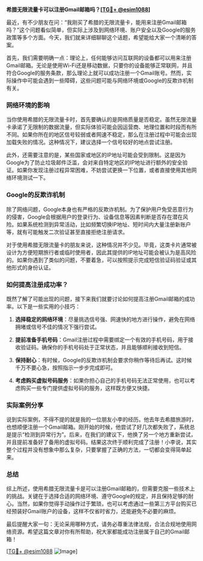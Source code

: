 **希腊无限流量卡可以注册Gmail邮箱吗？[[TG💪+ @esim1088](https://t.me/s/esim1088)]**

最近，有不少朋友在问：“我刚买了希腊的无限流量卡，能用来注册Gmail邮箱吗？”这个问题看似简单，但实际上涉及到网络环境、账户安全以及Google的服务政策等多个方面。今天，我们就来详细聊聊这个话题，希望能给大家一个清晰的答案。

首先，我们需要明确一点：理论上，任何能够访问互联网的设备都可以用来注册Gmail邮箱。无论是使用Wi-Fi还是移动数据，只要你的设备能够正常联网，并且符合Google的服务条款，那么理论上就可以成功注册一个Gmail账号。然而，实际操作中可能会遇到一些障碍，这些问题可能与网络环境或Google的反欺诈机制有关。

### 网络环境的影响

当你使用希腊的无限流量卡时，首先要确认的是网络质量是否稳定。虽然无限流量卡承诺了无限制的数据流量，但实际体验可能会因运营商、地理位置和时段而有所不同。如果你所在的地区信号较弱或者网速不稳定，那么在注册过程中可能会出现加载失败的情况。这种情况下，建议选择一个信号较好的地点尝试注册。

此外，还需要注意的是，某些国家或地区的IP地址可能会受到限制。这是因为Google为了防止垃圾邮件泛滥，会对来自特定地区的IP地址进行额外的安全验证。如果你发现注册过程异常困难，不妨尝试更换一下位置，或者直接使用其他网络环境测试一下。

### Google的反欺诈机制

除了网络问题，Google本身也有严格的反欺诈机制。为了保护用户免受恶意行为的侵害，Google会根据用户的登录行为、设备信息等因素判断是否存在潜在风险。如果系统检测到异常活动，比如频繁切换IP地址、短时间内大量注册新账户等，就有可能触发二次验证甚至直接拒绝注册请求。

对于使用希腊无限流量卡的朋友来说，这种情况并不少见。毕竟，这类卡片通常被设计为方便短期旅行者或临时使用者，因此其提供的IP地址可能会被认为是高风险的。如果你遇到了类似的问题，不要着急，可以按照提示完成短信验证码验证或其他形式的身份认证。

### 如何提高注册成功率？

既然了解了可能出现的问题，接下来我们就要讨论如何提高注册Gmail邮箱的成功率。以下是一些实用的小技巧：

1. **选择稳定的网络环境**：尽量挑选信号强、网速快的地方进行操作，避免在网络拥堵或信号不佳的情况下强行尝试。
   
2. **提前准备手机号码**：Gmail注册过程中需要绑定一个有效的手机号码，用于接收验证码。确保你的手机号码处于正常状态，并且能够顺利接收到短信。

3. **保持耐心**：有时候，Google的反欺诈机制会要求你稍作等待后再试。这时候千万不要心急，按照指示一步步完成即可。

4. **考虑购买虚拟号码服务**：如果你担心自己的手机号码无法正常使用，也可以考虑购买一些专门提供虚拟号码的服务，这样既方便又快捷。

### 实际案例分享

说到实际案例，不得不提的就是我的一位朋友小李的经历。他去年去希腊旅游时，也想顺便注册一个Gmail邮箱。刚开始的时候，他尝试了好几次都失败了，系统总是提示“检测到异常行为”。后来，在我们的建议下，他换了另一个地方重新尝试，并且提前准备好了备用的虚拟号码。结果这次终于顺利完成了注册！小李说，其实整个过程并没有想象中那么复杂，只要掌握了正确的方法，一切都会变得简单起来。

### 总结

综上所述，使用希腊无限流量卡是可以注册Gmail邮箱的，但需要克服一些技术上的挑战。关键在于选择合适的网络环境、遵守Google的规定，并且保持足够的耐心。当然，如果你觉得手动操作过于繁琐，也可以考虑通过一些第三方平台购买已经预装好Gmail账户的设备，这样不仅省时省力，还能避免不必要的麻烦。

最后提醒大家一句：无论采用哪种方式，请务必尊重法律法规，合法合规地使用网络资源。希望这篇文章对你有所帮助，祝大家都能成功注册属于自己的Gmail邮箱！

[[TG💪+ @esim1088](https://t.me/s/esim1088) ![Image](https://i.postimg.cc/4NQfJmqS/Snipaste-2025-05-13-00-14-12.png)]